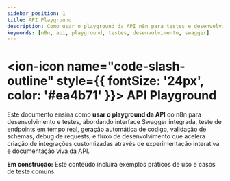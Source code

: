```yaml
---
sidebar_position: 1
title: API Playground
description: Como usar o playground da API n8n para testes e desenvolvimento
keywords: [n8n, api, playground, testes, desenvolvimento, swagger]
---
```


# <ion-icon name="code-slash-outline" style={{ fontSize: '24px', color: '#ea4b71' }}></ion-icon> API Playground

Este documento ensina como **usar o playground da API** do n8n para desenvolvimento e testes, abordando interface Swagger integrada, teste de endpoints em tempo real, geração automática de código, validação de schemas, debug de requests, e fluxo de desenvolvimento que acelera criação de integrações customizadas através de experimentação interativa e documentação viva da API.

**Em construção:** Este conteúdo incluirá exemplos práticos de uso e casos de teste comuns.
